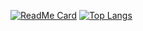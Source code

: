 [![ReadMe Card](https://github-readme-stats.vercel.app/api/pin/?username=webarata3&repo=github-readme-stats)](https://github.com/anuraghazra/github-readme-stats)
[![Top Langs](https://github-readme-stats.vercel.app/api/top-langs/?username=webarata3&layout=compact)](https://github.com/anuraghazra/github-readme-stats)
